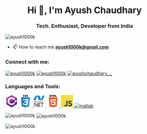 <h1 align="center">Hi 👋, I'm Ayush Chaudhary</h1>
<h3 align="center">Tech. Enthusiast, Developer from India</h3>

<p align="left"> <img src="https://komarev.com/ghpvc/?username=ayush1000k&label=Profile%20views&color=0e75b6&style=flat" alt="ayush1000k" /> </p>

- 📫 How to reach me **ayush1000k@gmail.com**

<h3 align="left">Connect with me:</h3>
<p align="left">
<a href="https://twitter.com/ayush1000k" target="blank"><img align="center" src="https://raw.githubusercontent.com/rahuldkjain/github-profile-readme-generator/master/src/images/icons/Social/twitter.svg" alt="ayush1000k" height="30" width="40" /></a>
<a href="https://linkedin.com/in/ayush1000k" target="blank"><img align="center" src="https://raw.githubusercontent.com/rahuldkjain/github-profile-readme-generator/master/src/images/icons/Social/linked-in-alt.svg" alt="ayush1000k" height="30" width="40" /></a>
<a href="https://instagram.com/ayushchaudhary_._" target="blank"><img align="center" src="https://raw.githubusercontent.com/rahuldkjain/github-profile-readme-generator/master/src/images/icons/Social/instagram.svg" alt="ayushchaudhary_._" height="30" width="40" /></a>
</p>

<h3 align="left">Languages and Tools:</h3>
<p align="left"> <a href="https://www.w3schools.com/cs/" target="_blank" rel="noreferrer"> <img src="https://raw.githubusercontent.com/devicons/devicon/master/icons/csharp/csharp-original.svg" alt="csharp" width="40" height="40"/> </a> <a href="https://www.w3schools.com/css/" target="_blank" rel="noreferrer"> <img src="https://raw.githubusercontent.com/devicons/devicon/master/icons/css3/css3-original-wordmark.svg" alt="css3" width="40" height="40"/> </a> <a href="https://dotnet.microsoft.com/" target="_blank" rel="noreferrer"> <img src="https://raw.githubusercontent.com/devicons/devicon/master/icons/dot-net/dot-net-original-wordmark.svg" alt="dotnet" width="40" height="40"/> </a> <a href="https://www.w3.org/html/" target="_blank" rel="noreferrer"> <img src="https://raw.githubusercontent.com/devicons/devicon/master/icons/html5/html5-original-wordmark.svg" alt="html5" width="40" height="40"/> </a> <a href="https://developer.mozilla.org/en-US/docs/Web/JavaScript" target="_blank" rel="noreferrer"> <img src="https://raw.githubusercontent.com/devicons/devicon/master/icons/javascript/javascript-original.svg" alt="javascript" width="40" height="40"/> </a> <a href="https://www.mathworks.com/" target="_blank" rel="noreferrer"> <img src="https://upload.wikimedia.org/wikipedia/commons/2/21/Matlab_Logo.png" alt="matlab" width="40" height="40"/> </a> </p>

<p><img align="left" src="https://github-readme-stats.vercel.app/api/top-langs?username=ayush1000k&show_icons=true&locale=en&layout=compact" alt="ayush1000k" /></p>

<p>&nbsp;<img align="center" src="https://github-readme-stats.vercel.app/api?username=ayush1000k&show_icons=true&locale=en" alt="ayush1000k" /></p>

<p><img align="center" src="https://github-readme-streak-stats.herokuapp.com/?user=ayush1000k&" alt="ayush1000k" /></p>
